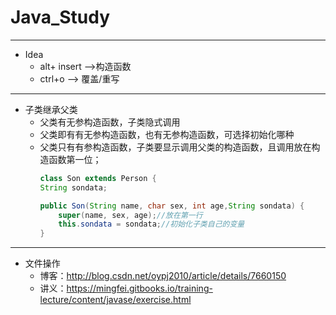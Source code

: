# Java_Study
----
* Idea
  * alt+ insert -->构造函数
  * ctrl+o --> 覆盖/重写
  
----
* 子类继承父类
  * 父类有无参构造函数，子类隐式调用
  * 父类即有有无参构造函数，也有无参构造函数，可选择初始化哪种
  * 父类只有有参构造函数，子类要显示调用父类的构造函数，且调用放在构造函数第一位；
    ```java
    class Son extends Person {
    String sondata;

    public Son(String name, char sex, int age,String sondata) {
        super(name, sex, age);//放在第一行
        this.sondata = sondata;//初始化子类自己的变量
    }
    ```
    
----
* 文件操作
  * 博客：http://blog.csdn.net/oypj2010/article/details/7660150
  * 讲义：https://mingfei.gitbooks.io/training-lecture/content/javase/exercise.html
